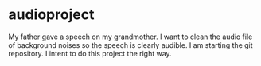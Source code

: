 # audioproject
My father gave a speech on my grandmother. I want to clean the audio file of background noises so the speech is clearly audible.
I am starting the git repository. I intent to do this project the right way.
